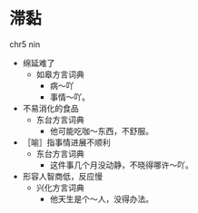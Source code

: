 # 滞黏
chr5 nin
+ 绵延难了
  * 如皋方言词典
    - 病～吖
    - 事情～吖。
+ 不易消化的食品
  * 东台方言词典
    - 他可能吃咖～东西，不舒服。
+ ［喻］指事情进展不顺利
  * 东台方言词典
    - 这件事几个月没动静，不晓得哪许～吖。
+ 形容人智商低，反应慢
  * 兴化方言词典
    - 他天生是个～人，没得办法。
